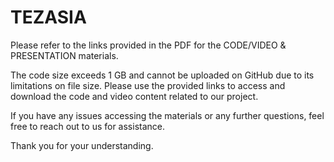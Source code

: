 # TEZASIA

Please refer to the links provided in the PDF for the CODE/VIDEO & PRESENTATION materials. 

The code size exceeds 1 GB and cannot be uploaded on GitHub due to its limitations on file size. Please use the provided links to access and download the code and video content related to our project. 

If you have any issues accessing the materials or any further questions, feel free to reach out to us for assistance. 

Thank you for your understanding.
